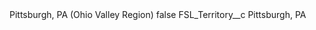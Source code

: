 <?xml version="1.0" encoding="UTF-8"?>
<CustomMetadata xmlns="http://soap.sforce.com/2006/04/metadata" xmlns:xsi="http://www.w3.org/2001/XMLSchema-instance" xmlns:xsd="http://www.w3.org/2001/XMLSchema">
    <label>Pittsburgh, PA (Ohio Valley Region)</label>
    <protected>false</protected>
    <values>
        <field>FSL_Territory__c</field>
        <value xsi:type="xsd:string">Pittsburgh, PA</value>
    </values>
</CustomMetadata>
